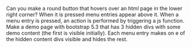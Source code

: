 Can you make a round button that hovers over an html page in the lower right corner? When it is pressed menu entries appear above it. When a menu entry is pressed, an action is performed by triggering a js function. Make a demo page with bootstrap 5.3 that has 3 hidden divs with some demo content (the first is visible initially). Each menu entry makes on e of the hidden content divs visible and hides the rest.
